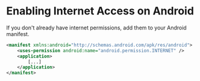 # Enabling Internet Access on Android

If you don't already have internet permissions, add them to your Android manifest.

```xml
<manifest xmlns:android="http://schemas.android.com/apk/res/android">
    <uses-permission android:name="android.permission.INTERNET" />
    <application>
        [...]
    </application>
</manifest>
```